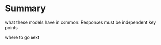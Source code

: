 # Summary


what these models have in common: Responses must be independent
key points

where to go next
